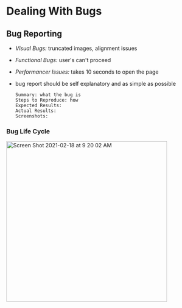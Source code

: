 # Dealing With Bugs

## Bug Reporting
- *Visual Bugs:* truncated images, alignment issues
- *Functional Bugs:* user's can't proceed
- *Performancer Issues:* takes 10 seconds to open the page
- bug report should be self explanatory and as simple as possible

      Summary: what the bug is
      Steps to Reproduce: how
      Expected Results:
      Actual Results:
      Screenshots:
      
 ### Bug Life Cycle
<img width="422" alt="Screen Shot 2021-02-18 at 9 20 02 AM" src="https://user-images.githubusercontent.com/59414750/108387109-86924f00-71ca-11eb-9cf8-c4a3c2d667e5.png">
